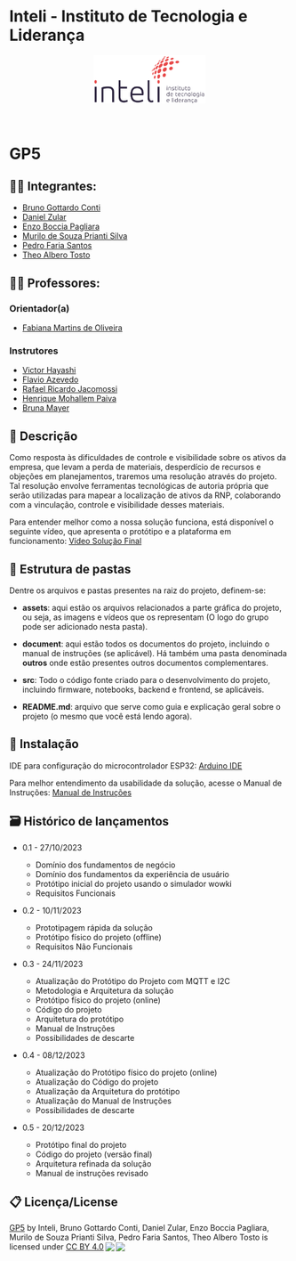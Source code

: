 # Inteli - Instituto de Tecnologia e Liderança 

<p align="center">
<a href= "https://www.inteli.edu.br/"><img src="assets/inteli.png" alt="Inteli - Instituto de Tecnologia e Liderança" border="0" width=40% height=40%></a>
</p>

<br>

# GP5

## 👨‍🎓 Integrantes:
- <a href="https://www.linkedin.com/in/bruno-gottardo-conti-a9625726a/">Bruno Gottardo Conti</a>
- <a href="https://www.linkedin.com/in/danielzular/">Daniel Zular</a>
- <a href="https://www.linkedin.com/in/enzoboccia/">Enzo Boccia Pagliara</a> 
- <a href="https://www.linkedin.com/in/murilo-prianti-0073111a1/">Murilo de Souza Prianti Silva</a> 
- <a href="https://www.linkedin.com/in/pedro-faria-santos-10b4061b7/">Pedro Faria Santos</a>
- <a href="https://www.linkedin.com/in/th%C3%A9o-tosto-7a0a9922b/">Theo Albero Tosto</a> 

## 👩‍🏫 Professores:
### Orientador(a) 
- <a href="https://www.linkedin.com/in/fabiana-martins-de-oliveira-8993b0b2/">Fabiana Martins de Oliveira</a>
### Instrutores
- <a href="https://www.linkedin.com/in/vthayashi/">Victor Hayashi</a>
- <a href="https://www.linkedin.com/in/flaviomarquesazevedo/">Flavio Azevedo</a> 
- <a href="">Rafael Ricardo Jacomossi</a> 
- <a href="https://www.linkedin.com/in/henrique-mohallem-paiva-6854b460/">Henrique Mohallem Paiva</a>
- <a href="https://www.linkedin.com/in/pedro-faria-santos-10b4061b7/">Bruna Mayer</a>

## 📜 Descrição

 Como resposta às dificuldades de controle e visibilidade sobre os ativos da empresa, que levam a perda de materiais, desperdício de recursos e objeções em planejamentos, traremos uma resolução através do projeto. Tal resolução envolve ferramentas tecnológicas de autoria própria que serão utilizadas para mapear a localização de ativos da RNP, colaborando com a vinculação, controle e visibilidade desses materiais.

Para entender melhor como a nossa solução funciona, está disponível o seguinte vídeo, que apresenta o protótipo e a plataforma em funcionamento: <a href="https://youtu.be/mCktzQ60yg8">Vídeo Solução Final</a>


## 📁 Estrutura de pastas

Dentre os arquivos e pastas presentes na raiz do projeto, definem-se:

- <b>assets</b>: aqui estão os arquivos relacionados a parte gráfica do projeto, ou seja, as imagens e vídeos que os representam (O logo do grupo pode ser adicionado nesta pasta).

- <b>document</b>: aqui estão todos os documentos do projeto, incluindo o manual de instruções (se aplicável). Há também uma pasta denominada <b>outros</b> onde estão presentes outros documentos complementares.

- <b>src</b>: Todo o código fonte criado para o desenvolvimento do projeto, incluindo firmware, notebooks, backend e frontend, se aplicáveis.

- <b>README.md</b>: arquivo que serve como guia e explicação geral sobre o projeto (o mesmo que você está lendo agora).

## 🔧 Instalação

IDE para configuração do microcontrolador ESP32: 
<a href="https://www.arduino.cc/en/software">Arduino IDE</a>

Para melhor entendimento da usabilidade da solução, acesse o Manual de Instruções:
<a href="https://github.com/2023M4T8Inteli/grupo5/blob/main/document/_Manual%20de%20Instru%C3%A7%C3%B5es%20Sprint%205%20Grupo%205.docx.pdf">Manual de Instruções</a>

## 🗃 Histórico de lançamentos

* 0.1 - 27/10/2023
    * Domínio dos fundamentos de negócio
    * Domínio dos fundamentos da experiência de usuário
    * Protótipo inicial do projeto usando o simulador wowki
    * Requisitos Funcionais

* 0.2 - 10/11/2023
    * Prototipagem rápida da solução
    * Protótipo físico do projeto (offline)
    * Requisitos Não Funcionais

* 0.3 - 24/11/2023
    * Atualização do Protótipo do Projeto com MQTT e I2C
    * Metodologia e Arquitetura da solução
    * Protótipo físico do projeto (online)
    * Código do projeto
    * Arquitetura do protótipo
    * Manual de Instruções
    * Possibilidades de descarte

* 0.4 - 08/12/2023
    * Atualização do Protótipo físico do projeto (online)
    * Atualização do Código do projeto
    * Atualização da Arquitetura do protótipo
    * Atualização do Manual de Instruções
    * Possibilidades de descarte

* 0.5 - 20/12/2023
    * Protótipo final do projeto
    * Código do projeto (versão final)
    * Arquitetura refinada da solução
    * Manual de instruções revisado


## 📋 Licença/License
<p xmlns:cc="http://creativecommons.org/ns#" xmlns:dct="http://purl.org/dc/terms/"><a property="dct:title" rel="cc:attributionURL" href="https://github.com/2023M4T8Inteli/grupo5">GP5</a> by <span property="cc:attributionName">Inteli, Bruno Gottardo Conti, Daniel Zular, Enzo Boccia Pagliara, Murilo de Souza Prianti Silva, Pedro Faria Santos, Theo Albero Tosto</span> is licensed under <a href="http://creativecommons.org/licenses/by/4.0/?ref=chooser-v1" target="_blank" rel="license noopener noreferrer" style="display:inline-block;">CC BY 4.0<img style="height:22px!important;margin-left:3px;vertical-align:text-bottom;" src="https://mirrors.creativecommons.org/presskit/icons/cc.svg?ref=chooser-v1"><img style="height:22px!important;margin-left:3px;vertical-align:text-bottom;" src="https://mirrors.creativecommons.org/presskit/icons/by.svg?ref=chooser-v1"></a></p>
